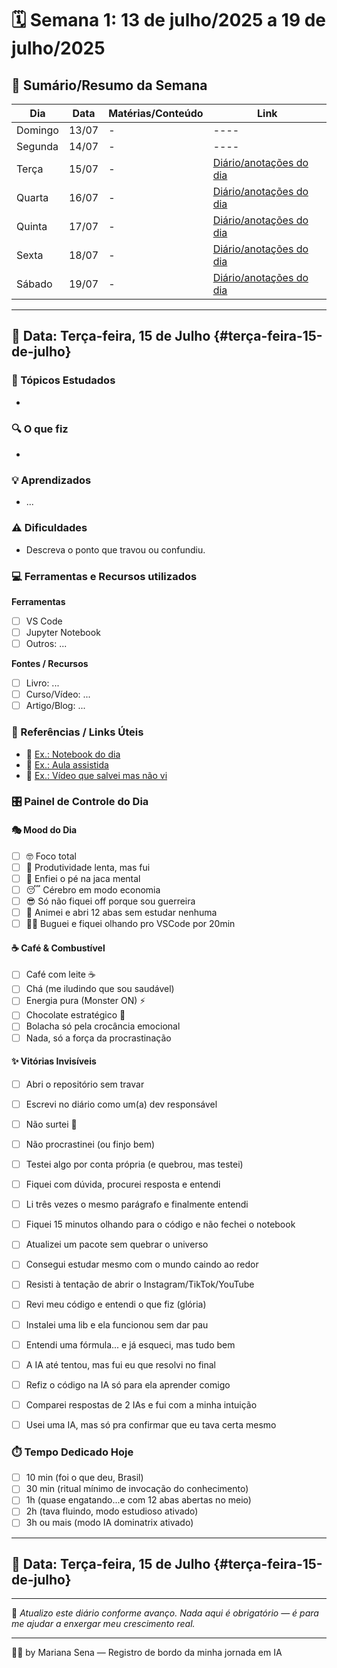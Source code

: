 # 🗓️ Semana 1: 13 de julho/2025 a 19 de julho/2025

## 🧭 Sumário/Resumo da Semana
|   Dia |Data |Matérias/Conteúdo|Link|
|-------|-----|----------------|----| 
|Domingo|13/07|       -        |----|
|Segunda|14/07|       -        |----|
|Terça |15/07|        -        |[Diário/anotações do dia](#terça-feira-15-de-julho)|
|Quarta|16/07|        -        |[Diário/anotações do dia](#quarta-feira-16-de-julho)|
|Quinta|17/07|        -        |[Diário/anotações do dia](#quinta-feira-17-de-julho)|
|Sexta |18/07|        -        |[Diário/anotações do dia](#sexta-feira-18-de-julho)|
|Sábado|19/07|        -        |[Diário/anotações do dia](#sábado-19-de-julho)|

---

## 📅 Data: Terça-feira, 15 de Julho {#terça-feira-15-de-julho}
### 📘 Tópicos Estudados
-
### 🔍 O que fiz
-
### 💡 Aprendizados
- ...
### ⚠️ Dificuldades
- Descreva o ponto que travou ou confundiu.
### 💻 Ferramentas e Recursos utilizados
**Ferramentas**
- [ ] VS Code
- [ ] Jupyter Notebook
- [ ] Outros: ...

**Fontes / Recursos**
- [ ] Livro: ...
- [ ] Curso/Vídeo: ...
- [ ] Artigo/Blog: ...

### 🧷 Referências / Links Úteis
- 📎 [Ex.: Notebook do dia](#)
- 📎 [Ex.: Aula assistida](#)
- 📎 [Ex.: Vídeo que salvei mas não vi](#)

### 🎛️ Painel de Controle do Dia
#### 🎭 Mood do Dia
- [ ] 🤓 Foco total
- [ ] 🐢 Produtividade lenta, mas fui
- [ ] 🤯 Enfiei o pé na jaca mental
- [ ] 😴 Cérebro em modo economia
- [ ] 😎 Só não fiquei off porque sou guerreira
- [ ] 💃 Animei e abri 12 abas sem estudar nenhuma
- [ ] 😵‍💫 Buguei e fiquei olhando pro VSCode por 20min

#### ☕ Café & Combustível
- [ ] Café com leite ☕
- [ ] Chá (me iludindo que sou saudável)
- [ ] Energia pura (Monster ON) ⚡
- [ ] Chocolate estratégico 🍫
- [ ] Bolacha só pela crocância emocional
- [ ] Nada, só a força da procrastinação

#### ✨ Vitórias Invisíveis
- [ ] Abri o repositório sem travar  
- [ ] Escrevi no diário como um(a) dev responsável 
- [ ] Não surtei 🎉
- [ ] Não procrastinei (ou finjo bem)
- [ ] Testei algo por conta própria (e quebrou, mas testei)
- [ ] Fiquei com dúvida, procurei resposta e entendi
- [ ] Li três vezes o mesmo parágrafo e finalmente entendi
- [ ] Fiquei 15 minutos olhando para o código e não fechei o notebook
- [ ] Atualizei um pacote sem quebrar o universo
- [ ] Consegui estudar mesmo com o mundo caindo ao redor
- [ ] Resisti à tentação de abrir o Instagram/TikTok/YouTube
- [ ] Revi meu código e entendi o que fiz (glória)
- [ ] Instalei uma lib e ela funcionou sem dar pau
- [ ] Entendi uma fórmula... e já esqueci, mas tudo bem
- [ ] A IA até tentou, mas fui eu que resolvi no final
- [ ] Refiz o código na IA só para ela aprender comigo
- [ ] Comparei respostas de 2 IAs e fui com a minha intuição
- [ ] Usei uma IA, mas só pra confirmar que eu tava certa mesmo


### ⏱️ Tempo Dedicado Hoje
- [ ] 10 min (foi o que deu, Brasil)
- [ ] 30 min (ritual mínimo de invocação do conhecimento)
- [ ] 1h (quase engatando...e com 12 abas abertas no meio)
- [ ] 2h (tava fluindo, modo estudioso ativado)
- [ ] 3h ou mais (modo IA dominatrix ativado)
--- 

## 📅 Data: Terça-feira, 15 de Julho {#terça-feira-15-de-julho}


---

📍 *Atualizo este diário conforme avanço. Nada aqui é obrigatório — é para me ajudar a enxergar meu crescimento real.*

---

🧠💾 by Mariana Sena — Registro de bordo da minha jornada em IA
